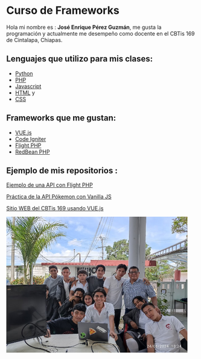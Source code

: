# Curso de Frameworks
Hola mi nombre es : **José Enrique Pérez Guzmán**, me gusta la programación y actualmente me desempeño como docente en el CBTis 169 de Cintalapa, Chiapas. 

## Lenguajes que utilizo para mis clases:
- [Python](https://www.python.org/) 
- [PHP](https://www.php.net/manual/es/intro-whatis.php)
- [Javascript](https://developer.mozilla.org/es/docs/Web/JavaScript)
- [HTML](https://developer.mozilla.org/es/docs/Web/HTML) y
- [CSS](https://developer.mozilla.org/es/docs/Web/CSS)

## Frameworks que me gustan:
- [VUE.js](https://vuejs.org/)
- [Code Igniter](https://www.codeigniter.com/)
- [Flight PHP](https://docs.flightphp.com/) 
- [RedBean PHP](https://redbeanphp.com/)

## Ejemplo de mis repositorios :

[Ejemplo de una API con Flight PHP](https://github.com/jepguzman/FlightAPI)

[Práctica de la API Pókemon con Vanilla JS](https://github.com/jepguzman/pokejs)

[Sitio WEB del CBTis 169 usando VUE.js](https://github.com/jepguzman/cbtis169/tree/master)

<img src="/img/foto-presentacion.jpg" width="480">
